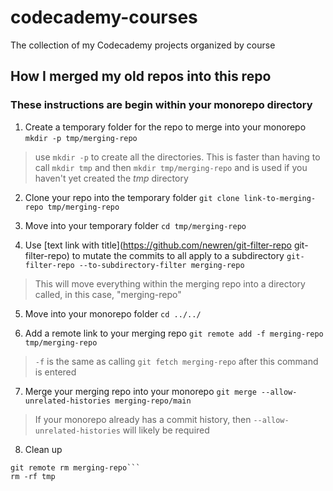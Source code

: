 # codecademy-courses
The collection of my Codecademy projects organized by course

## How I merged my old repos into this repo

### These instructions are begin within your monorepo directory
1. Create a temporary folder for the repo to merge into your monorepo
```mkdir -p tmp/merging-repo```
> use `mkdir -p` to create all the directories. This is faster than having to call `mkdir tmp` and then `mkdir tmp/merging-repo` and is used if you haven't yet created the _tmp_ directory

2. Clone your repo into the temporary folder
```git clone link-to-merging-repo tmp/merging-repo```

3. Move into your temporary folder
```cd tmp/merging-repo```

4. Use [text link with title](https://github.com/newren/git-filter-repo git-filter-repo) to mutate the commits to all apply to a subdirectory
```git-filter-repo --to-subdirectory-filter merging-repo```
> This will move everything within the merging repo into a directory called, in this case, "merging-repo"

5. Move into your monorepo folder
```cd ../../```

6. Add a remote link to your merging repo
```git remote add -f merging-repo tmp/merging-repo```
> `-f` is the same as calling `git fetch merging-repo` after this command is entered

7. Merge your merging repo into your monorepo
```git merge --allow-unrelated-histories merging-repo/main```
> If your monorepo already has a commit history, then `--allow-unrelated-histories` will likely be required

8. Clean up
```
git remote rm merging-repo```
rm -rf tmp
```
